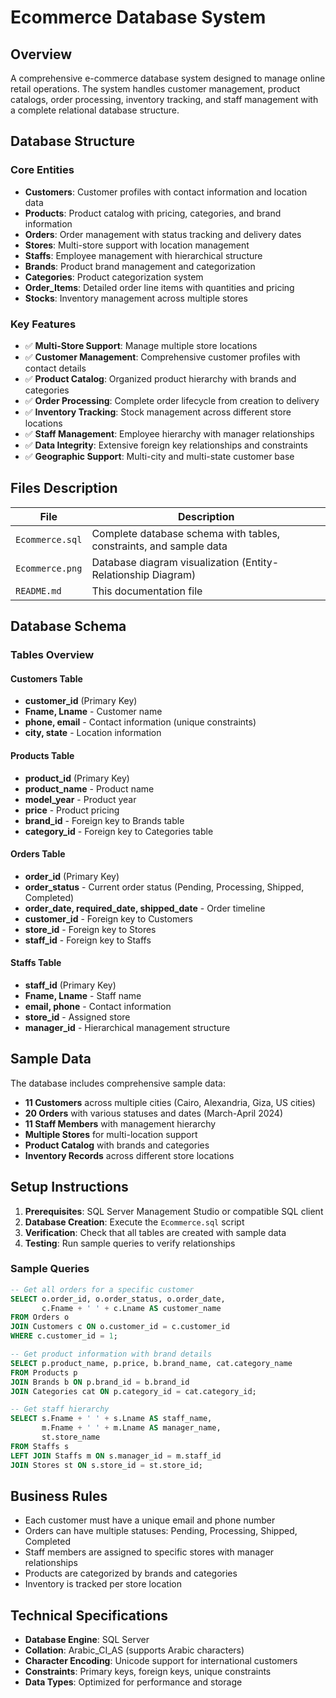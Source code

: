 # Ecommerce Database System

## Overview
A comprehensive e-commerce database system designed to manage online retail operations. The system handles customer management, product catalogs, order processing, inventory tracking, and staff management with a complete relational database structure.

## Database Structure

### Core Entities
- **Customers**: Customer profiles with contact information and location data
- **Products**: Product catalog with pricing, categories, and brand information
- **Orders**: Order management with status tracking and delivery dates
- **Stores**: Multi-store support with location management
- **Staffs**: Employee management with hierarchical structure
- **Brands**: Product brand management and categorization
- **Categories**: Product categorization system
- **Order_Items**: Detailed order line items with quantities and pricing
- **Stocks**: Inventory management across multiple stores

### Key Features
- ✅ **Multi-Store Support**: Manage multiple store locations
- ✅ **Customer Management**: Comprehensive customer profiles with contact details
- ✅ **Product Catalog**: Organized product hierarchy with brands and categories
- ✅ **Order Processing**: Complete order lifecycle from creation to delivery
- ✅ **Inventory Tracking**: Stock management across different store locations
- ✅ **Staff Management**: Employee hierarchy with manager relationships
- ✅ **Data Integrity**: Extensive foreign key relationships and constraints
- ✅ **Geographic Support**: Multi-city and multi-state customer base

## Files Description

| File | Description |
|------|-------------|
| `Ecommerce.sql` | Complete database schema with tables, constraints, and sample data |
| `Ecommerce.png` | Database diagram visualization (Entity-Relationship Diagram) |
| `README.md` | This documentation file |

## Database Schema

### Tables Overview

#### Customers Table
- **customer_id** (Primary Key)
- **Fname, Lname** - Customer name
- **phone, email** - Contact information (unique constraints)
- **city, state** - Location information

#### Products Table
- **product_id** (Primary Key)
- **product_name** - Product name
- **model_year** - Product year
- **price** - Product pricing
- **brand_id** - Foreign key to Brands table
- **category_id** - Foreign key to Categories table

#### Orders Table
- **order_id** (Primary Key)
- **order_status** - Current order status (Pending, Processing, Shipped, Completed)
- **order_date, required_date, shipped_date** - Order timeline
- **customer_id** - Foreign key to Customers
- **store_id** - Foreign key to Stores
- **staff_id** - Foreign key to Staffs

#### Staffs Table
- **staff_id** (Primary Key)
- **Fname, Lname** - Staff name
- **email, phone** - Contact information
- **store_id** - Assigned store
- **manager_id** - Hierarchical management structure

## Sample Data
The database includes comprehensive sample data:
- **11 Customers** across multiple cities (Cairo, Alexandria, Giza, US cities)
- **20 Orders** with various statuses and dates (March-April 2024)
- **11 Staff Members** with management hierarchy
- **Multiple Stores** for multi-location support
- **Product Catalog** with brands and categories
- **Inventory Records** across different store locations

## Setup Instructions

1. **Prerequisites**: SQL Server Management Studio or compatible SQL client
2. **Database Creation**: Execute the `Ecommerce.sql` script
3. **Verification**: Check that all tables are created with sample data
4. **Testing**: Run sample queries to verify relationships

### Sample Queries

```sql
-- Get all orders for a specific customer
SELECT o.order_id, o.order_status, o.order_date, 
       c.Fname + ' ' + c.Lname AS customer_name
FROM Orders o
JOIN Customers c ON o.customer_id = c.customer_id
WHERE c.customer_id = 1;

-- Get product information with brand details
SELECT p.product_name, p.price, b.brand_name, cat.category_name
FROM Products p
JOIN Brands b ON p.brand_id = b.brand_id
JOIN Categories cat ON p.category_id = cat.category_id;

-- Get staff hierarchy
SELECT s.Fname + ' ' + s.Lname AS staff_name,
       m.Fname + ' ' + m.Lname AS manager_name,
       st.store_name
FROM Staffs s
LEFT JOIN Staffs m ON s.manager_id = m.staff_id
JOIN Stores st ON s.store_id = st.store_id;
```

## Business Rules
- Each customer must have a unique email and phone number
- Orders can have multiple statuses: Pending, Processing, Shipped, Completed
- Staff members are assigned to specific stores with manager relationships
- Products are categorized by brands and categories
- Inventory is tracked per store location

## Technical Specifications
- **Database Engine**: SQL Server
- **Collation**: Arabic_CI_AS (supports Arabic characters)
- **Character Encoding**: Unicode support for international customers
- **Constraints**: Primary keys, foreign keys, unique constraints
- **Data Types**: Optimized for performance and storage

